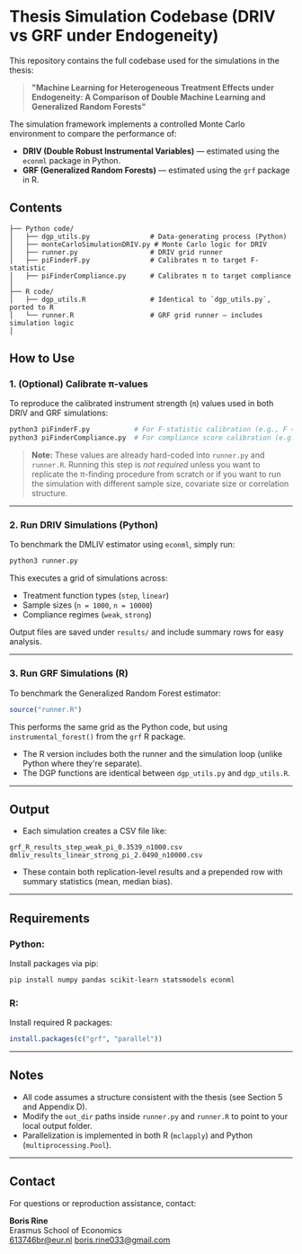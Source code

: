 
# Thesis Simulation Codebase (DRIV vs GRF under Endogeneity)

This repository contains the full codebase used for the simulations in the thesis:

> **"Machine Learning for Heterogeneous Treatment Effects under Endogeneity: A Comparison of Double Machine Learning and Generalized Random Forests"**

The simulation framework implements a controlled Monte Carlo environment to compare the performance of:
- **DRIV (Double Robust Instrumental Variables)** — estimated using the `econml` package in Python.
- **GRF (Generalized Random Forests)** — estimated using the `grf` package in R.

## Contents

```
├── Python code/
│   ├── dgp_utils.py               # Data-generating process (Python)
│   ├── monteCarloSimulationDRIV.py # Monte Carlo logic for DRIV
│   ├── runner.py                  # DRIV grid runner
│   ├── piFinderF.py               # Calibrates π to target F-statistic
│   ├── piFinderCompliance.py      # Calibrates π to target compliance
│
├── R code/
│   ├── dgp_utils.R                # Identical to `dgp_utils.py`, ported to R
│   └── runner.R                   # GRF grid runner — includes simulation logic
│
```

## How to Use

### 1. **(Optional)** Calibrate π-values

To reproduce the calibrated instrument strength (`π`) values used in both DRIV and GRF simulations:

```bash
python3 piFinderF.py           # For F-statistic calibration (e.g., F ≈ 15)
python3 piFinderCompliance.py  # For compliance score calibration (e.g., μ ≈ 0.5)
```

>  **Note:** These values are already hard-coded into `runner.py` and `runner.R`. Running this step is *not required* unless you want to replicate the π-finding procedure from scratch or if you want to run the simulation with different sample size, covariate size or correlation structure.

---

### 2. **Run DRIV Simulations (Python)**

To benchmark the DMLIV estimator using `econml`, simply run:

```bash
python3 runner.py
```

This executes a grid of simulations across:
- Treatment function types (`step`, `linear`)
- Sample sizes (`n = 1000`, `n = 10000`)
- Compliance regimes (`weak`, `strong`)

Output files are saved under `results/` and include summary rows for easy analysis.

---

### 3. **Run GRF Simulations (R)**

To benchmark the Generalized Random Forest estimator:

```r
source("runner.R")
```

This performs the same grid as the Python code, but using `instrumental_forest()` from the `grf` R package.

- The R version includes both the runner and the simulation loop (unlike Python where they're separate).
- The DGP functions are identical between `dgp_utils.py` and `dgp_utils.R`.

---

## Output

- Each simulation creates a CSV file like:

```
grf_R_results_step_weak_pi_0.3539_n1000.csv
dmliv_results_linear_strong_pi_2.0490_n10000.csv
```

- These contain both replication-level results and a prepended row with summary statistics (mean, median bias).

---

## Requirements

### Python:
Install packages via pip:

```bash
pip install numpy pandas scikit-learn statsmodels econml
```

### R:
Install required R packages:

```r
install.packages(c("grf", "parallel"))
```

---

## Notes

- All code assumes a structure consistent with the thesis (see Section 5 and Appendix D).
- Modify the `out_dir` paths inside `runner.py` and `runner.R` to point to your local output folder.
- Parallelization is implemented in both R (`mclapply`) and Python (`multiprocessing.Pool`).

---

## Contact

For questions or reproduction assistance, contact:

**Boris Rine**  
Erasmus School of Economics  
613746br@eur.nl
boris.rine033@gmail.com
